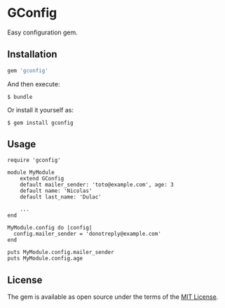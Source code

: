 # GConfig

Easy configuration gem.

## Installation

```ruby
gem 'gconfig'
```

And then execute:

    $ bundle

Or install it yourself as:

    $ gem install gconfig

## Usage

```
require 'gconfig'

module MyModule
	extend GConfig
	default mailer_sender: 'toto@example.com', age: 3
	default name: 'Nicolas'
	default last_name: 'Dulac'

	...
end

MyModule.config do |config|
  config.mailer_sender = 'donotreply@example.com'
end

puts MyModule.config.mailer_sender
puts MyModule.config.age

```


## License

The gem is available as open source under the terms of the [MIT License](http://opensource.org/licenses/MIT).
